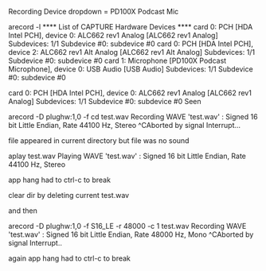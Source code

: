  Recording Device dropdown = PD100X Podcast Mic
 
 arecord -l
**** List of CAPTURE Hardware Devices ****
card 0: PCH [HDA Intel PCH], device 0: ALC662 rev1 Analog [ALC662 rev1 Analog]
  Subdevices: 1/1
  Subdevice #0: subdevice #0
card 0: PCH [HDA Intel PCH], device 2: ALC662 rev1 Alt Analog [ALC662 rev1 Alt Analog]
  Subdevices: 1/1
  Subdevice #0: subdevice #0
card 1: Microphone [PD100X Podcast Microphone], device 0: USB Audio [USB Audio]
  Subdevices: 1/1
  Subdevice #0: subdevice #0


card 0: PCH [HDA Intel PCH], device 0: ALC662 rev1 Analog [ALC662 rev1 Analog]
  Subdevices: 1/1
  Subdevice #0: subdevice #0
  Seen
  
  
  arecord -D plughw:1,0 -f cd test.wav
Recording WAVE 'test.wav' : Signed 16 bit Little Endian, Rate 44100 Hz, Stereo
^CAborted by signal Interrupt...

file appeared in current directory
 but file was no sound

aplay test.wav
Playing WAVE 'test.wav' : Signed 16 bit Little Endian, Rate 44100 Hz, Stereo

app hang had to ctrl-c to break

clear dir by deleting current test.wav

and then

arecord -D plughw:1,0 -f S16_LE -r 48000 -c 1 test.wav
Recording WAVE 'test.wav' : Signed 16 bit Little Endian, Rate 48000 Hz, Mono
^CAborted by signal Interrupt..


again
app hang had to ctrl-c to break


 
